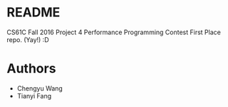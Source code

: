 # README #

CS61C Fall 2016 Project 4
Performance Programming Contest First Place repo. (Yay!) :D

# Authors #
* Chengyu Wang
* Tianyi Fang